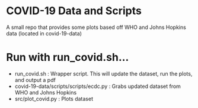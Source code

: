 # COVID-19 Data and Scripts

A small repo that provides some plots based off WHO
and Johns Hopkins data (located in covid-19-data)

Run with run_covid.sh...
==================================================
* run_covid.sh                          : Wrapper script. This will update the dataset, run the plots, 
	                                      and output a pdf
* covid-19-data/scripts/scripts/ecdc.py : Grabs updated dataset from WHO and Johns Hopkins
* src/plot_covid.py                     : Plots dataset 


